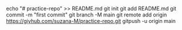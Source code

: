 echo "# practice-repo" >> README.md
git init
git add README.md
git commit -m "first commit"
git branch -M main
git remote add origin https://giyhub.com/suzana-M/practice-repo.git
gitpush -u origin main
